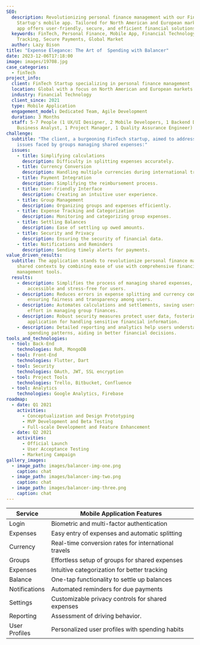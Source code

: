 ```yaml
---
SEO:
  description: Revolutionizing personal finance management with our FinTech
    Startup's mobile app. Tailored for North American and European markets, our
    app offers user-friendly, secure, and efficient financial solutions.
  keywords: FinTech, Personal Finance, Mobile App, Financial Technology, Expense
    Tracking, Secure Payments, Global Market
  author: Lazy Bison
title: "Expense Elegance: The Art of  Spending with Balancer"
date: 2023-12-06T17:18:00
image: images/19708.jpg
case_categories:
  - finTech
project_info:
  client: FinTech Startup specializing in personal finance management
  location: Global with a focus on North American and European markets
  industry: Financial Technology
  client_since: 2021
  type: Mobile Application
  engagement_model: Dedicated Team, Agile Development
  duration: 3 Months
  staff: 5-7 People (1 UX/UI Designer, 2 Mobile Developers, 1 Backend Developer, 1
    Business Analyst, 1 Project Manager, 1 Quality Assurance Engineer)
challenge:
  subtitle: "The client, a burgeoning FinTech startup, aimed to address several
    issues faced by groups managing shared expenses:"
  issues:
    - title: Simplifying calculations
      description: Difficulty in splitting expenses accurately.
    - title: Currency Conversion
      description: Handling multiple currencies during international travel.
    - title: Payment Integration
      description: Simplifying the reimbursement process.
    - title: User-Friendly Interface
      description: Creating an intuitive user experience.
    - title: Group Management
      description: Organizing groups and expenses efficiently.
    - title: Expense Tracking and Categorization
      description: Monitoring and categorizing group expenses.
    - title: Settling Balances
      description: Ease of settling up owed amounts.
    - title: Security and Privacy
      description: Ensuring the security of financial data.
    - title: Notifications and Reminders
      description: Sending timely alerts for payments.
value_driven_results:
  subtitle: The application stands to revolutionize personal finance management in
    shared contexts by combining ease of use with comprehensive financial
    management tools.
  results:
    - description: Simplifies the process of managing shared expenses, making it
        accessible and stress-free for users.
    - description: Reduces errors in expense splitting and currency conversion,
        ensuring fairness and transparency among users.
    - description: Automates calculations and settlements, saving users time and
        effort in managing group finances.
    - description: Robust security measures protect user data, fostering trust in the
        application for handling sensitive financial information.
    - description: Detailed reporting and analytics help users understand their
        spending patterns, aiding in better financial decisions.
tools_and_technologies:
  - tool: Back-End
    technologies: RoR, MongoDB
  - tool: Front-End
    technologies: Flutter, Dart
  - tool: Security
    technologies: OAuth, JWT, SSL encryption
  - tool: Project Tools
    technologies: Trello, Bitbucket, Confluence
  - tool: Analytics
    technologies: Google Analytics, Firebase
roadmap:
  - date: Q1 2021
    activities:
      - Conceptualization and Design Prototyping
      - MVP Development and Beta Testing
      - Full-scale Development and Feature Enhancement
  - date: Q2 2021
    activities:
      - Official Launch
      - User Acceptance Testing
      - Marketing Campaign
gallery_images:
  - image_path: images/balancer-img-one.png
    caption: chat
  - image_path: images/balancer-img-two.png
    caption: chat
  - image_path: images/balancer-img-three.png
    caption: chat
---
```


| Service       | Mobile Application Features                          |
| ------------- | ---------------------------------------------------- |
| Login         | Biometric and multi-factor authentication            |
| Expenses      | Easy entry of expenses and automatic splitting       |
| Currency      | Real-time conversion rates for international travels |
| Groups        | Effortless setup of groups for shared expenses       |
| Expenses      | Intuitive categorization for better tracking         |
| Balance       | One-tap functionality to settle up balances          |
| Notifications | Automated reminders for due payments                 |
| Settings      | Customizable privacy controls for shared expenses    |
| Reporting     | Assessment of driving behavior.                      |
| User Profiles | Personalized user profiles with spending habits      |
